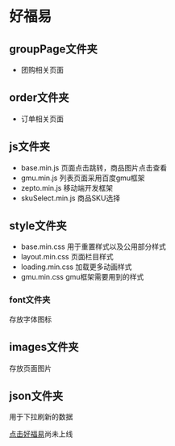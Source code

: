 # 好福易

## groupPage文件夹
* 团购相关页面


## order文件夹
* 订单相关页面


## js文件夹
* base.min.js 		页面点击跳转，商品图片点击查看
* gmu.min.js  		列表页面采用百度gmu框架 
* zepto.min.js 		移动端开发框架
* skuSelect.min.js  商品SKU选择


## style文件夹
* base.min.css 	用于重置样式以及公用部分样式
* layout.min.css 	页面栏目样式
* loading.min.css 	加载更多动画样式
* gmu.min.css  		gmu框架需要用到的样式 


### font文件夹
存放字体图标


## images文件夹
存放页面图片


## json文件夹
用于下拉刷新的数据


[点击好福易]()尚未上线